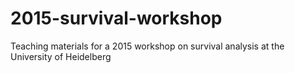 # 2015-survival-workshop
 Teaching materials for a 2015 workshop on survival analysis at the University of Heidelberg
